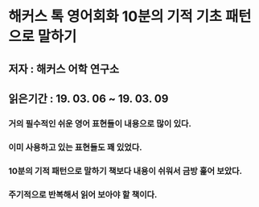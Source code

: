 # 해커스 톡 영어회화 10분의 기적 기초 패턴으로 말하기

## 저자 :  해커스 어학 연구소

## 읽은기간 : 19. 03. 06 ~ 19. 03. 09

### 거의 필수적인 쉬운 영어 표현들이 내용으로 많이 있다.

### 이미 사용하고 있는 표현들도 꽤 있었다.

### 10분의 기적 패턴으로 말하기 책보다 내용이 쉬워서 금방 훑어 보았다.

### 주기적으로 반복해서 읽어 보아야 할 책이다.